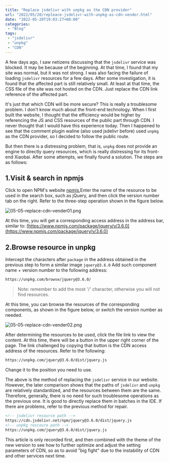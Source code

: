 ```yaml
---
title: "Replace jsdelivr with unpkg as the CDN provider"
url: "2022/05/20/repleace-jsdelivr-with-unpkg-as-cdn-vender.html"
date: "2022-05-20T19:03:27+08:00"
categories:
 - "Blog"
tags:
 - "jsdelivr"
 - "unpkg"
 - "CDN"
---
```


A few days ago, I saw netizens discussing that the `jsdelivr` service was blocked. It may be because of the beginning. At that time, I found that my site was normal, but it was not strong. I was also facing the failure of loading `jsdelivr` resources for a few days. After some investigation, it is found that the affected part is still relatively small. At least at that time, the CSS file of the site was not hosted on the CDN. Just replace the CDN link reference of the affected part.

It's just that which CDN will be more secure? This is really a troublesome problem. I don't know much about the front-end technology. When I first built the website, I thought that the efficiency would be higher by referencing the JS and CSS resources of the public part through CDN. I never thought that I would have this experience today. Then I happened to see that the comment plugin waline (also used jsdelivr before) used `unpkg` as the CDN provider, so I decided to follow the public route.

But then there is a distressing problem, that is, `unpkg` does not provide an engine to directly query resources, which is really distressing for its front-end Xiaobai. After some attempts, we finally found a solution. The steps are as follows:

## 1.Visit & search in npmjs

Click to open NPM's website [npmjs](https://www.npmjs.com/),Enter the name of the resource to be used in the search box, such as jQuery, and then click the version number tab on the right. Refer to the three-step operation shown in the figure below.

![05-05-replace-cdn-vender01.png](//imgs.lisenhui.cn/blog/2022/05-05-replace-cdn-vender01.png)

At this time, you will get a corresponding access address in the address bar, similar to: [https://www.npmjs.com/package/jquery/v/3.6.0](https://www.npmjs.com/package/jquery/v/3.6.0)

## 2.Browse resource in unpkg

Intercept the characters after `package` in the address obtained in the previous step to form a similar image `jquery@3.6.0` Add such component name + version number to the following address:

```html
https://unpkg.com/browse/jquery@3.6.0/
```

> Note: remember to add the most '/' character, otherwise you will not find resources.

At this time, you can browse the resources of the corresponding components, as shown in the figure below, or switch the version number as needed.

![05-05-replace-cdn-vender02.png](//imgs.lisenhui.cn/blog/2022/05-05-replace-cdn-vender02.png)

After determining the resources to be used, click the file link to view the content. At this time, there will be a button in the upper right corner of the page. The link challenged by copying that button is the CDN access address of the resources. Refer to the following:

```html
https://unpkg.com/jquery@3.6.0/dist/jquery.js
```
Change it to the position you need to use.

The above is the method of replacing the `jsdelivr` service in our website. However, the later comparison shows that the paths of `jsdelivr` and `unpkg` are relatively standardized, and the resources between them are the same. Therefore, generally, there is no need for such troublesome operations as the previous one. It is good to directly replace them in batches in the IDE. If there are problems, refer to the previous method for repair.

```html
<!-- jsdelivr resource path -->
https://cdn.jsdelivr.net/npm/jquery@3.6.0/dist/jquery.js
<!-- unpkg rescoure path -->
https://unpkg.com/jquery@3.6.0/dist/jquery.js
```

This article is only recorded first, and then combined with the theme of the new version to see how to further optimize and adjust the setting parameters of CDN, so as to avoid "big fight" due to the instability of CDN and other services next time.

